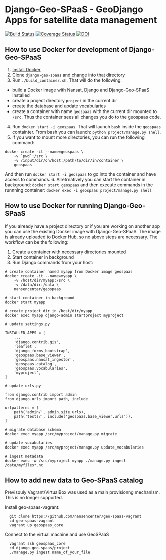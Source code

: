Django-Geo-SPaaS - GeoDjango Apps for satellite data management
===========================================================
[![Build Status](https://travis-ci.org/nansencenter/django-geo-spaas.svg?branch=master)](https://travis-ci.org/nansencenter/django-geo-spaas)
[![Coverage Status](https://coveralls.io/repos/github/nansencenter/django-geo-spaas/badge.svg?branch=master)](https://coveralls.io/github/nansencenter/django-geo-spaas)
[![DOI](https://zenodo.org/badge/84077597.svg)](https://zenodo.org/badge/latestdoi/84077597)


How to use Docker for development of Django-Geo-SPaaS
-----------------
1. [Install Docker](https://docs.docker.com/install/)
2. Clone `django-geo-spaas` and change into that directory
3. Run `./build_container.sh`. That will do the following:
  * build a Docker image with Nansat, Django and Django-Geo-SPaaS installed
  * create a project directory `project` in the current dir
  * create the database and update vocabularies
  * create a container with name `geospaas` with the current dir mounted to `/src`. Thus the container sees all changes you
  do to the geospaas code.
4. Run `docker start -i geospaas`. That will launch `bash` inside the `geospaas` containter.
From bash you can launch: `python project/manage.py shell`.
5. If you want to mount more directories, you can run the following command:
```
docker create -it --name=geospaas \
    -v `pwd`:/src \
    -v /input/dir/on/host:/path/to/dir/in/container \
    geospaas
```
And then run `docker start -i geospaas` to go into the container and have access to commands.
6. Alretrnatively you can start the container in background:
`docker start geospaas`
and then execute commands in the runnning container:
`docker exec -i geospaas project/manage.py shell`

How to use Docker for running Django-Geo-SPaaS
-----------------
If you already have a project directory or if you are working on another app you can use the
existing Docker image with Django-Geo-SPaaS. The image is already uploaded to Docker Hub,
so no above steps are necessary. The workflow can be the following:
1. Create a container with necessary directories mounted
2. Start container in background
3. Run Django commands from your host:
```
# create container named myapp from Docker image geospaas
docker create -it --name=myapp \
    -v /host/dir/myapp:/src \
    -v /data/dir:/data \
    nansencenter/geospaas

# start container in background
docker start myapp

# create project dir in /host/dir/myapp
docker exec myapp django-admin startproject myproject

# update settings.py
```

```
INSTALLED_APPS = [
    ...
    'django.contrib.gis',
    'leaflet',
    'django_forms_bootstrap',
    'geospaas.base_viewer',
    'geospaas.nansat_ingestor',
    'geospaas.catalog',
    'geospaas.vocabularies',
    'myproject',
]
```

```
# update urls.py
```

```
from django.contrib import admin
from django.urls import path, include

urlpatterns = [
    path('admin/', admin.site.urls),
    path('tests/', include('geospaas.base_viewer.urls')),
]
```

```
# migrate database schema
docker exec myapp /src/myproject/manage.py migrate

# update vocabularies
docker exec myapp /src/myproject/manage.py update_vocabularies

# ingest metadata
docker exec -w /src/myproject myapp ./manage.py ingest /data/myfiles*.nc
```

How to add new data to Geo-SPaaS catalog
----------------------------------------
Previsouly Vagrant/VirtualBox was used as a main provisionng mechanism. This is no longer supported.

Install geo-spaas-vagrant:
```
  git clone https://github.com/nansencenter/geo-spaas-vagrant
  cd geo-spaas-vagrant
  vagrant up geospaas_core
```
Connect to the virtual machine and use GeoSPaaS
```
  vagrant ssh geospaas_core
  cd django-geo-spaas/project
  ./manage.py ingest name_of_your_file
```
